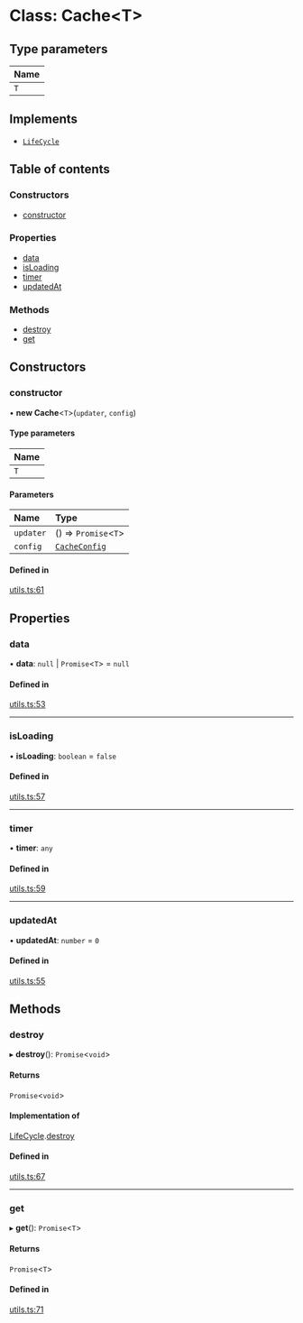 # Class: Cache<T\>

## Type parameters

| Name |
| :------ |
| `T` |

## Implements

- [`LifeCycle`](../wiki/LifeCycle)

## Table of contents

### Constructors

- [constructor](../wiki/Cache#constructor)

### Properties

- [data](../wiki/Cache#data)
- [isLoading](../wiki/Cache#isloading)
- [timer](../wiki/Cache#timer)
- [updatedAt](../wiki/Cache#updatedat)

### Methods

- [destroy](../wiki/Cache#destroy)
- [get](../wiki/Cache#get)

## Constructors

### constructor

• **new Cache**<`T`\>(`updater`, `config`)

#### Type parameters

| Name |
| :------ |
| `T` |

#### Parameters

| Name | Type |
| :------ | :------ |
| `updater` | () => `Promise`<`T`\> |
| `config` | [`CacheConfig`](../wiki/CacheConfig) |

#### Defined in

[utils.ts:61](https://github.com/mango-run/mango-run-core/blob/a90ccad/src/utils.ts#L61)

## Properties

### data

• **data**: ``null`` \| `Promise`<`T`\> = `null`

#### Defined in

[utils.ts:53](https://github.com/mango-run/mango-run-core/blob/a90ccad/src/utils.ts#L53)

___

### isLoading

• **isLoading**: `boolean` = `false`

#### Defined in

[utils.ts:57](https://github.com/mango-run/mango-run-core/blob/a90ccad/src/utils.ts#L57)

___

### timer

• **timer**: `any`

#### Defined in

[utils.ts:59](https://github.com/mango-run/mango-run-core/blob/a90ccad/src/utils.ts#L59)

___

### updatedAt

• **updatedAt**: `number` = `0`

#### Defined in

[utils.ts:55](https://github.com/mango-run/mango-run-core/blob/a90ccad/src/utils.ts#L55)

## Methods

### destroy

▸ **destroy**(): `Promise`<`void`\>

#### Returns

`Promise`<`void`\>

#### Implementation of

[LifeCycle](../wiki/LifeCycle).[destroy](../wiki/LifeCycle#destroy)

#### Defined in

[utils.ts:67](https://github.com/mango-run/mango-run-core/blob/a90ccad/src/utils.ts#L67)

___

### get

▸ **get**(): `Promise`<`T`\>

#### Returns

`Promise`<`T`\>

#### Defined in

[utils.ts:71](https://github.com/mango-run/mango-run-core/blob/a90ccad/src/utils.ts#L71)
